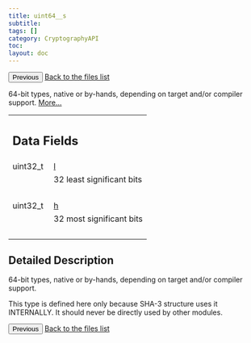 ```yaml
---
title: uint64__s
subtitle:
tags: []
category: CryptographyAPI
toc:
layout: doc
---
```


<button class="uk-button uk-button-default uk-button-small uk-margin-medium-top" onclick="history.back()">Previous</button>
<a class="uk-button uk-button-default uk-button-small uk-margin-medium-top crypto-button" href="../../crypto-api/files">Back to the files list</a>


<p>64-bit types, native or by-hands, depending on target and/or compiler support.  
 <a href="../uint64__s#details">More...</a></p>
<table class="memberdecls">
<tr class="heading"><td colspan="2"><h2 class="groupheader"><a name="pub-attribs"></a>
Data Fields</h2></td></tr>
<tr class="memitem:a1b064e2f6a6eae2b71e0444d64736a36"><td class="memItemLeft" align="right" valign="top"><a id="a1b064e2f6a6eae2b71e0444d64736a36"></a>
uint32_t&#160;</td><td class="memItemRight" valign="bottom"><a class="el" href="../uint64__s#a1b064e2f6a6eae2b71e0444d64736a36">l</a></td></tr>
<tr class="memdesc:a1b064e2f6a6eae2b71e0444d64736a36"><td class="mdescLeft">&#160;</td><td class="mdescRight">32 least significant bits <br /></td></tr>
<tr class="separator:a1b064e2f6a6eae2b71e0444d64736a36"><td class="memSeparator" colspan="2">&#160;</td></tr>
<tr class="memitem:a50d0f0f0767450a76d736d60766c9999"><td class="memItemLeft" align="right" valign="top"><a id="a50d0f0f0767450a76d736d60766c9999"></a>
uint32_t&#160;</td><td class="memItemRight" valign="bottom"><a class="el" href="../uint64__s#a50d0f0f0767450a76d736d60766c9999">h</a></td></tr>
<tr class="memdesc:a50d0f0f0767450a76d736d60766c9999"><td class="mdescLeft">&#160;</td><td class="mdescRight">32 most significant bits <br /></td></tr>
<tr class="separator:a50d0f0f0767450a76d736d60766c9999"><td class="memSeparator" colspan="2">&#160;</td></tr>
</table>
<a name="details" id="details"></a>

## Detailed Description

<div class="textblock"><p>64-bit types, native or by-hands, depending on target and/or compiler support. </p>
<p>This type is defined here only because SHA-3 structure uses it INTERNALLY. It should never be directly used by other modules. </p>
<button class="uk-button uk-button-default uk-button-small uk-margin-medium-top" onclick="history.back()">Previous</button>
<a class="uk-button uk-button-default uk-button-small uk-margin-medium-top crypto-button" href="../../crypto-api/files">Back to the files list</a>
